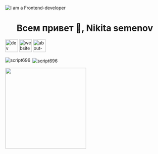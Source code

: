 
![I am a Frontend-developer](https://github.com/script696/script696/blob/main/img/MyGitLogoV1.jpg)
<h1 align="center">Всем привет 👋, Nikita semenov</h1>


[<img src='https://cdn.jsdelivr.net/npm/simple-icons@3.0.1/icons/dev-dot-to.svg' alt='dev' height='40'>](https://dev.to/script696) 
[<img src='https://cdn.jsdelivr.net/npm/simple-icons@3.0.1/icons/icloud.svg' alt='website' height='40'>](niksemenov.ru) 
[<img src='https://cdn.jsdelivr.net/npm/simple-icons@3.0.1/icons/about-dot-me.svg' alt='about-dot-me' height='40'>](https://vk.com/id11926435)  

<p><img align="left" src="https://github-readme-stats.vercel.app/api/top-langs?username=script696&show_icons=true&locale=en&layout=compact" alt="script696" /></p>

<p>&nbsp;<img align="center" src="https://github-readme-stats.vercel.app/api?username=script696&show_icons=true&locale=en" alt="script696" /></p>


<img src="https://tenor.com/view/oh-damn-it-storage-space-is-full-michael-charles-roman-adam-june-diane-raphael-gif-17551376" width="256">
